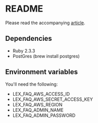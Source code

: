 # README

Please read the accompanying [article](https://engineering.wework.com/build-your-own-chat-bot-using-aws-lex-and-ruby-on-rails).

## Dependencies
- Ruby 2.3.3
- PostGres (brew install postgres)

## Environment variables

You'll need the following:

- LEX_FAQ_AWS_ACCESS_ID
- LEX_FAQ_AWS_SECRET_ACCESS_KEY
- LEX_FAQ_AWS_REGION
- LEX_FAQ_ADMIN_NAME
- LEX_FAQ_ADMIN_PASSWORD